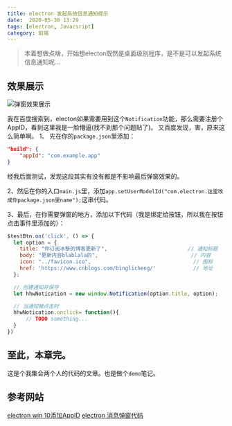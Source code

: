 ```yaml
---
title: electron 发起系统信息通知提示
date:  2020-05-30 13:29
tags: [electron, Javacsript]
category: 前端
---
```

> 本着想做点啥，开始想electon既然是桌面级别程序，是不是可以发起系统信息通知呢...
<!--more-->

## 效果展示
![弹窗效果展示](https://raw.githubusercontent.com/icooode/images-of-website/master/blog/electron/200530051807.png)

我在百度搜索到，electon如果需要用到这个`Notification`功能，那么需要注册个AppID，看到这里我是一脸懵逼(找不到那个问题贴了)。
又百度发现，害，原来这么简单啊。
1、 先在你的`package.json`里添加：
```json
"build": {
    "appId": "com.example.app"
}
```
经我后面测试，发现这段其实有没有都是不影响最后弹窗效果的。

2、然后在你的入口`main.js`里，添加`app.setUserModelId("com.electron.这里改成你package.json里name");`这串代码。

3、最后，在你需要弹窗的地方，添加以下代码（我是绑定给按钮，所以我在按钮点击事件里添加的）：
```js
$testBtn.on('click', () => {
  let option = {
    title: "你订阅冰黎的博客更新了",                          // 通知标题
    body: "更新内容blablala的",                              // 内容
    icon: "../favicon.ico",                                 // 图标
    href: 'https://www.cnblogs.com/binglicheng/'            // 地址
  };

  // 创建通知并保存
  let hhwNotication = new window.Notification(option.title, option);

  // 当通知被点击时
  hhwNotication.onclick= function(){
      // TODO something...
  }
})
```
## 至此，本章完。
这是个我集合两个人的代码的文章。也是做个`demo`笔记。

## 参考网站
[electron win 10添加AppID](https://malagege.github.io/blog/2018/10/01/electron-win-10%E8%A8%AD%E5%AE%9A%E9%80%9A%E7%9F%A5-AppUserMOdelId-electron-builder%E7%9B%B8%E9%97%9C%E8%A8%AD%E5%AE%9A/)
[electron 消息弹窗代码](https://www.jianshu.com/p/32ccce158401)
